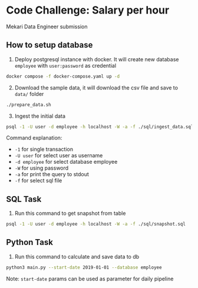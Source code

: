# Code Challenge: Salary per hour

Mekari Data Engineer submission

## How to setup database
1. Deploy postgresql instance with docker. It will create new database `employee` with `user:password` as credential
```sh
docker compose -f docker-compose.yaml up -d
```
2. Download the sample data, it will download the csv file and save to `data/` folder
```sh
./prepare_data.sh
```
3. Ingest the initial data
```sh
psql -1 -U user -d employee -h localhost -W -a -f ./sql/ingest_data.sql
```
Command explanation:
- `-1` for single transaction
- `-U user` for select user as username
- `-d employee` for select database employee
- `-W` for using password
- `-a` for print the query to stdout
- `-f` for select sql file

## SQL Task
1. Run this command to get snapshot from table
```sh
psql -1 -U user -d employee -h localhost -W -a -f ./sql/snapshot.sql
```

## Python Task
1. Run this command to calculate and save data to db
```sh
python3 main.py --start-date 2019-01-01 --database employee
```
Note: `start-date` params can be used as parameter for daily pipeline